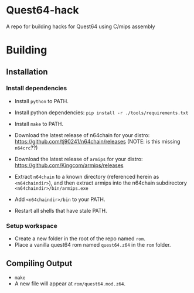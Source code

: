 # Quest64-hack

A repo for building hacks for Quest64 using C/mips assembly

# Building

## Installation

### Install dependencies

- Install `python` to PATH.
- Install python dependencies: `pip install -r ./tools/requirements.txt`
- Install `make` to PATH.

- Download the latest release of n64chain for your distro:
  https://github.com/tj90241/n64chain/releases
  (NOTE: is this missing `n64crc`??)
- Download the latest release of `armips` for your distro:
  https://github.com/Kingcom/armips/releases
- Extract `n64chain` to a known directory (referenced herein as `<n64chaindir>`), and then extract armips into the n64chain subdirectory `<n64chaindir>/bin/armips.exe`
- Add `<n64chaindir>/bin` to your PATH.

- Restart all shells that have stale PATH.

### Setup workspace

- Create a new folder in the root of the repo named `rom`.
- Place a vanilla quest64 rom named `quest64.z64` in the `rom` folder.

## Compiling Output

- `make`
- A new file will appear at `rom/quest64.mod.z64`.
